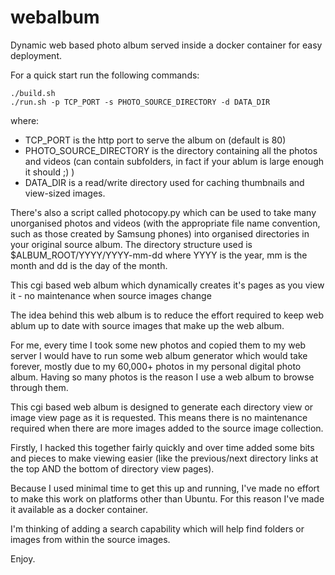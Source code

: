 webalbum
========

Dynamic web based photo album served inside a docker container for easy deployment.

For a quick start run the following commands:
```
./build.sh
./run.sh -p TCP_PORT -s PHOTO_SOURCE_DIRECTORY -d DATA_DIR
```
where:
 - TCP_PORT is the http port to serve the album on (default is 80) 
 - PHOTO_SOURCE_DIRECTORY is the directory containing all the photos and videos (can contain subfolders, in fact if your ablum is large enough it should ;) )
 - DATA_DIR is a read/write directory used for caching thumbnails and view-sized images.


There's also a script called photocopy.py which can be used to take many unorganised photos
and videos (with the appropriate file name convention, such as those created by Samsung
phones) into organised directories in your original source album. The directory structure
used is $ALBUM_ROOT/YYYY/YYYY-mm-dd where YYYY is the year, mm is the month and dd is the
day of the month.

This cgi based web album which dynamically creates it's pages as you view it - no maintenance when
source images change

The idea behind this web album is to reduce the effort required to keep web ablum up to date with
source images that make up the web album. 

For me, every time I took some new photos and copied them to my web server I would have to 
run some web album generator which would take forever, mostly due to my 60,000+ photos in my
personal digital photo album. Having so many photos is the reason I use a web album to browse
through them. 

This cgi based web album is designed to generate each directory view or image view page as it 
is requested. This means there is no maintenance required when there are more images added to
the source image collection. 

Firstly, I hacked this together fairly quickly and over time added some bits and pieces to make
viewing easier (like the previous/next directory links at the top AND the bottom of directory
view pages). 

Because I used minimal time to get this up and running, I've made no effort to make this work
on platforms other than Ubuntu. For this reason I've made it available as a docker container. 

I'm thinking of adding a search capability which will help find folders or images from within
the source images.

Enjoy. 
